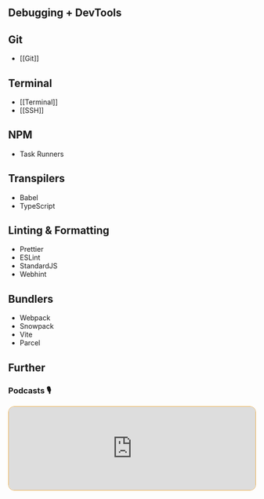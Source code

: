 ## Debugging + DevTools

## Git

- [[Git]]

## Terminal

- [[Terminal]]
- [[SSH]]

## NPM

- Task Runners

## Transpilers

- Babel
- TypeScript

## Linting & Formatting

- Prettier
- ESLint
- StandardJS
- Webhint

## Bundlers

- Webpack
- Snowpack
- Vite
- Parcel

## Further

### Podcasts 🎙

<iframe style='margin-bottom: .5rem; display: block; height: 170px; width: 100%; border: 1px solid #edae49; border-radius: .75rem; box-sizing: content-box' src='https://podverse.fm/embed/player?episodeId=CIW8GYmDGM' title='Podverse Embed Player' class='pv-embed-player'>Syntax - How to Get Better at Debugging</iframe>
